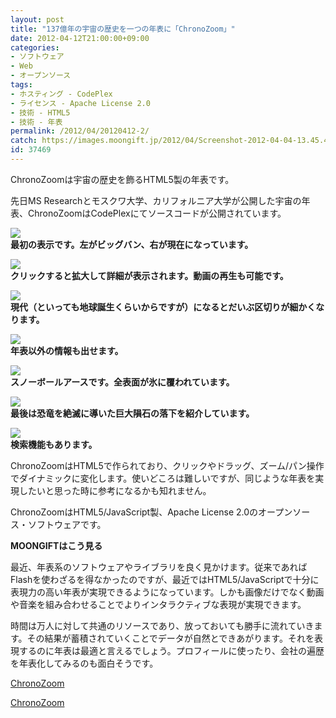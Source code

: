 ```yaml
---
layout: post
title: "137億年の宇宙の歴史を一つの年表に「ChronoZoom」"
date: 2012-04-12T21:00:00+09:00
categories:
- ソフトウェア
- Web
- オープンソース
tags: 
- ホスティング - CodePlex
- ライセンス - Apache License 2.0
- 技術 - HTML5
- 技術 - 年表
permalink: /2012/04/20120412-2/
catch: https://images.moongift.jp/2012/04/Screenshot-2012-04-04-13.45.48_thumb.png
id: 37469
---
```

ChronoZoomは宇宙の歴史を飾るHTML5製の年表です。

  

先日MS Researchとモスクワ大学、カリフォルニア大学が公開した宇宙の年表、ChronoZoomはCodePlexにてソースコードが公開されています。

  

[![](https://images.moongift.jp/2012/04/Screenshot-2012-04-04-13.44.46_thumb.png)](https://images.moongift.jp/2012/04/Screenshot-2012-04-04-13.44.46.png)  
**最初の表示です。左がビッグバン、右が現在になっています。**

  

[![](https://images.moongift.jp/2012/04/Screenshot-2012-04-04-13.45.05_thumb.png)](https://images.moongift.jp/2012/04/Screenshot-2012-04-04-13.45.05.png)  
**クリックすると拡大して詳細が表示されます。動画の再生も可能です。**

  

[![](https://images.moongift.jp/2012/04/Screenshot-2012-04-04-13.45.22_thumb.png)](https://images.moongift.jp/2012/04/Screenshot-2012-04-04-13.45.22.png)  
**現代（といっても地球誕生くらいからですが）になるとだいぶ区切りが細かくなります。**

  

[![](https://images.moongift.jp/2012/04/Screenshot-2012-04-04-13.45.48_thumb.png)](https://images.moongift.jp/2012/04/Screenshot-2012-04-04-13.45.48.png)  
**年表以外の情報も出せます。**

  

[![](https://images.moongift.jp/2012/04/Screenshot-2012-04-04-13.46.01_thumb.png)](https://images.moongift.jp/2012/04/Screenshot-2012-04-04-13.46.01.png)  
**スノーボールアースです。全表面が氷に覆われています。**

  

[![](https://images.moongift.jp/2012/04/Screenshot-2012-04-04-13.46.29_thumb.png)](https://images.moongift.jp/2012/04/Screenshot-2012-04-04-13.46.29.png)  
**最後は恐竜を絶滅に導いた巨大隕石の落下を紹介しています。**

  

[![](https://images.moongift.jp/2012/04/Screenshot-2012-04-04-13.46.51_thumb.png)](https://images.moongift.jp/2012/04/Screenshot-2012-04-04-13.46.51.png)  
**検索機能もあります。**

  

ChronoZoomはHTML5で作られており、クリックやドラッグ、ズーム/パン操作でダイナミックに変化します。使いどころは難しいですが、同じような年表を実現したいと思った時に参考になるかも知れません。

  

ChronoZoomはHTML5/JavaScript製、Apache License 2.0のオープンソース・ソフトウェアです。

  
  
  

**MOONGIFTはこう見る**

  

最近、年表系のソフトウェアやライブラリを良く見かけます。従来であればFlashを使わざるを得なかったのですが、最近ではHTML5/JavaScriptで十分に表現力の高い年表が実現できるようになっています。しかも画像だけでなく動画や音楽を組み合わせることでよりインタラクティブな表現が実現できます。

  

時間は万人に対して共通のリソースであり、放っておいても勝手に流れていきます。その結果が蓄積されていくことでデータが自然とできあがります。それを表現するのに年表は最適と言えるでしょう。プロフィールに使ったり、会社の遍歴を年表化してみるのも面白そうです。

  

[ChronoZoom](http://www.chronozoomproject.org/)

  

[ChronoZoom](https://chronozoom.codeplex.com/)

